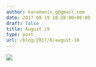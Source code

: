 ```yaml
---
author: karamanis.g@gmail.com
date: 2017-08-19 18:28:00+00:00
draft: false
title: August 19
type: post
url: /blog/2017/8/august-19
---
```




  
   ![](https://images.squarespace-cdn.com/content/v1/4f3f61bae4b063b909445965/1503162532553-6SQ4G1GW3CB8FBDA9S60/ke17ZwdGBToddI8pDm48kLSERMgCVymnItqhne5EfYV7gQa3H78H3Y0txjaiv_0fDoOvxcdMmMKkDsyUqMSsMWxHk725yiiHCCLfrh8O1z5QHyNOqBUUEtDDsRWrJLTmMCg6RGY8TrcVSOIk4QoDPnvjthEs8TAhVmYN7i_-QaEW7L_Q40KNxq4S2FLq3V0y/IMG_2114.jpg?format=original)

  




 
   

